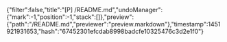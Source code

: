 {"filter":false,"title":"[P] /README.md","undoManager":{"mark":-1,"position":-1,"stack":[]},"preview":{"path":"/README.md","previewer":"preview.markdown"},"timestamp":1451921931653,"hash":"67452301efcdab8998badcfe10325476c3d2e1f0"}